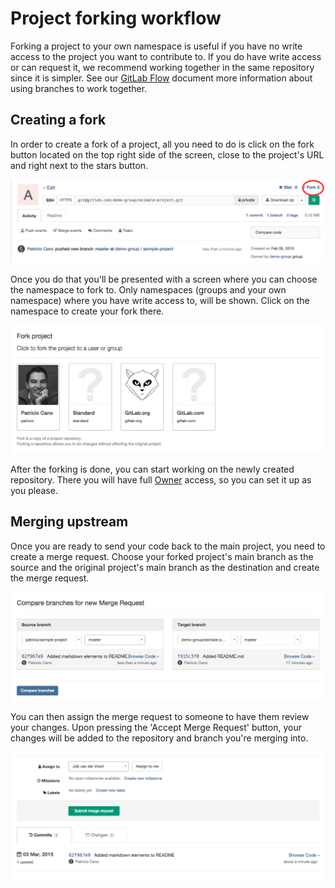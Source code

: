 # Project forking workflow

Forking a project to your own namespace is useful if you have no write
access to the project you want to contribute to. If you do have write
access or can request it, we recommend working together in the same
repository since it is simpler. See our [GitLab Flow](gitlab_flow.md)
document more information about using branches to work together.

## Creating a fork

In order to create a fork of a project, all you need to do is click on
the fork button located on the top right side of the screen, close to
the project's URL and right next to the stars button.

![Fork button](forking/fork_button.png)

Once you do that you'll be presented with a screen where you can choose
the namespace to fork to. Only namespaces (groups and your own
namespace) where you have write access to, will be shown. Click on the
namespace to create your fork there.

![Groups view](forking/groups.png)

After the forking is done, you can start working on the newly created
repository. There you will have full
[Owner](../permissions/permissions.md) access, so you can set it up as
you please.

## Merging upstream

Once you are ready to send your code back to the main project, you need
to create a merge request. Choose your forked project's main branch as
the source and the original project's main branch as the destination and
create the merge request.

![Selecting branches](forking/branch_select.png)

You can then assign the merge request to someone to have them review
your changes. Upon pressing the 'Accept Merge Request' button, your
changes will be added to the repository and branch you're merging into.

![New merge request](forking/merge_request.png)

[gitlab flow]: https://about.gitlab.com/2014/09/29/gitlab-flow/ "GitLab Flow blog post"
